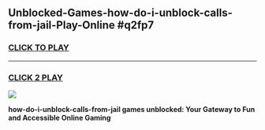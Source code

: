 
## Unblocked-Games-how-do-i-unblock-calls-from-jail-Play-Online #q2fp7
<h3>
<a href="https://news.freeplayer.one?title=how-do-i-unblock-calls-from-jail&ref=3">CLICK TO PLAY</a></h3>
<hr>

<h3>
<a href="https://news.freeplayer.one?title=how-do-i-unblock-calls-from-jail&ref=3">CLICK 2 PLAY</a>
  
</h3>

<a href="https://news.freeplayer.one?title=how-do-i-unblock-calls-from-jail&ref=3"><img src="https://clearcache.store/games.png"></a>


**how-do-i-unblock-calls-from-jail games unblocked: Your Gateway to Fun and Accessible Online Gaming**
